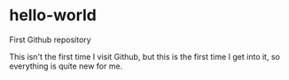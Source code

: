 # hello-world
First Github repository

This isn't the first time I visit Github, but this is the first time I get into it, so everything is quite new for me.
